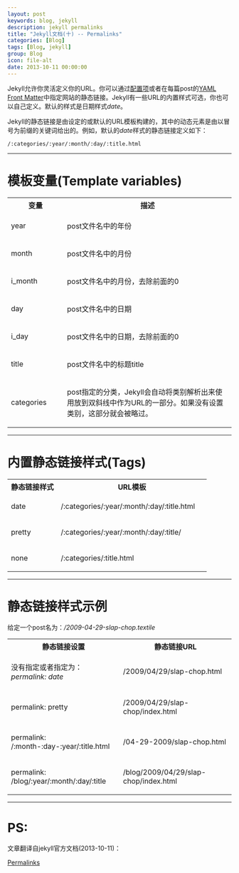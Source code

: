 ```yaml
---
layout: post
keywords: blog, jekyll
description: jekyll permalinks
title: "Jekyll文档(十) -- Permalinks"
categories: [Blog]
tags: [Blog, jekyll]
group: Blog
icon: file-alt
date: 2013-10-11 00:00:00
---
```


Jekyll允许你灵活定义你的URL。你可以通过[配置项](http://jekyllrb.com/docs/configuration/)或者在每篇post的[YAML Front Matter](http://jekyllrb.com/docs/frontmatter/)中指定网站的静态链接。Jekyll有一些URL的内置样式可选，你也可以自己定义。默认的样式是日期样式*date*。

Jekyll的静态链接是由设定的或默认的URL模板构建的，其中的动态元素是由以冒号为前缀的关键词给出的。例如，默认的*date*样式的静态链接定义如下：

    /:categories/:year/:month/:day/:title.html

<!--excerpt-->

***

# 模板变量(Template variables)

<table cellpadding="10">
  <col width="25%" />
  <col width="75%" />
  <tr>
    <th>变量</th>     
    <th>描述</th>
  </tr>
  <tr>
    <td>
      <p>year</p>
    </td>
    <td>
      <p>post文件名中的年份</p>
    </td>
  </tr>
  <tr>
    <td>
      <p>month</p>
    </td>
    <td>
      <p>post文件名中的月份</p>
    </td>
  </tr>
  <tr>
    <td>
      <p>i_month</p>
    </td>
    <td>
      <p>post文件名中的月份，去除前面的0</p>
    </td>
  </tr>
  <tr>
    <td>
      <p>day</p>
    </td>
    <td>
      <p>post文件名中的日期</p>
    </td>
  </tr>
  <tr>
    <td>
      <p>i_day</p>
    </td>
    <td>
      <p>post文件名中的日期，去除前面的0</p>
    </td>
  </tr>
  <tr>
    <td>
      <p>title</p>
    </td>
    <td>
      <p>post文件名中的标题title</p>
    </td>
  </tr>
  <tr>
    <td>
      <p>categories</p>
    </td>
    <td>
      <p>post指定的分类，Jekyll会自动将类别解析出来使用放到双斜线中作为URL的一部分。如果没有设置类别，这部分就会被略过。</p>
    </td>
  </tr>
</table>

***

# 内置静态链接样式(Tags)

<table cellpadding="10">
  <col width="25%" />
  <col width="75%" />
  <tr>
    <th>静态链接样式</th>     
    <th>URL模板</th>
  </tr>
  <tr>
    <td>
      <p>date</p>
    </td>
    <td>
      <p>/:categories/:year/:month/:day/:title.html</p>
    </td>
  </tr>
  <tr>
    <td>
      <p>pretty</p>
    </td>
    <td>
      <p>/:categories/:year/:month/:day/:title/</p>
    </td>
  </tr>
  <tr>
    <td>
      <p>none</p>
    </td>
    <td>
      <p>/:categories/:title.html</p>
    </td>
  </tr>
</table>

***

# 静态链接样式示例

给定一个post名为：*/2009-04-29-slap-chop.textile*

<table cellpadding="10">
  <col width="50%" />
  <col width="50%" />
  <tr>
    <th>静态链接设置</th>     
    <th>静态链接URL</th>
  </tr>
  <tr>
    <td>
      <p>没有指定或者指定为：<em>permalink: date</em></p>
    </td>
    <td>
      <p>/2009/04/29/slap-chop.html</p>
    </td>
  </tr>
  <tr>
    <td>
      <p>permalink: pretty</p>
    </td>
    <td>
      <p>/2009/04/29/slap-chop/index.html</p>
    </td>
  </tr>
  <tr>
    <td>
      <p>permalink: /:month-:day-:year/:title.html</p>
    </td>
    <td>
      <p>/04-29-2009/slap-chop.html</p>
    </td>
  </tr>
  <tr>
    <td>
      <p>permalink: /blog/:year/:month/:day/:title</p>
    </td>
    <td>
      <p>/blog/2009/04/29/slap-chop/index.html</p>
    </td>
  </tr>
</table>


***

# PS:

文章翻译自jekyll官方文档(2013-10-11)：

[Permalinks](http://jekyllrb.com/docs/permalinks/)
